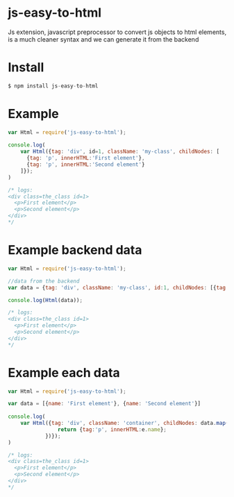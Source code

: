 # js-easy-to-html
Js extension, javascript preprocessor to convert js objects to html elements, is a much cleaner syntax and we can generate it from the backend

# Install
```javascript
$ npm install js-easy-to-html
```

# Example

```javascript
var Html = require('js-easy-to-html');
 
console.log(
    var Html({tag: 'div', id=1, className: 'my-class', childNodes: [
      {tag: 'p', innerHTML:'First element'},
      {tag: 'p', innerHTML:'Second element'}
    ]});
)

/* logs:
<div class=the_class id=1>
  <p>First element</p>
  <p>Second element</p>
</div>
*/
```

# Example backend data

```javascript
var Html = require('js-easy-to-html');

//data from the backend
var data = {tag: 'div', className: 'my-class', id:1, childNodes: [{tag: 'p', innerHTML:'First element'},{tag: 'p', innerHTML:'Second element'}]};

console.log(Html(data));

/* logs:
<div class=the_class id=1>
  <p>First element</p>
  <p>Second element</p>
</div>
*/
```

# Example each data

```javascript
var Html = require('js-easy-to-html');

var data = [{name: 'First element'}, {name: 'Second element'}]
 
console.log(
    var Html({tag: 'div', className: 'container', childNodes: data.map(function (e) {
                return {tag:'p', innerHTML:e.name};
            })});
)

/* logs:
<div class=the_class id=1>
  <p>First element</p>
  <p>Second element</p>
</div>
*/
```
